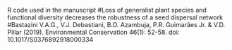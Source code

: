 R code  used in the manuscript 
#Loss of generalist plant species and functional diversity decreases the robustness of a seed dispersal network
#Bastazini V.A.G., V.J. Debastiani, B.O. Azambuja, P.R. Guimarães Jr. & V.D. Pillar (2019). Environmental Conservation 46(1): 52-58. 
doi: 10.1017/S0376892918000334
